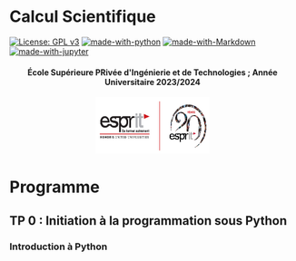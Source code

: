 # Calcul Scientifique
[![License: GPL v3](https://img.shields.io/badge/License-GPL%20v3-blue.svg)](https://www.gnu.org/licenses/gpl-3.0)
[![made-with-python](https://img.shields.io/badge/Made%20with-Python-yellow.svg)](https://www.python.org/)
[![made-with-Markdown](https://img.shields.io/badge/Made%20with-Markdown-red.svg)](http://commonmark.org)
[![made-with-jupyter](https://img.shields.io/badge/Made%20with-jupyter-orange.svg)](https://jupyter.org)



<center><h4>École Supérieure PRivée d'Ingénierie et de Technologies ; Année Universitaire 2023/2024</h4></center>
 <center>
 <img src="Signature-01.jpg" width="200"
     height="100">
</center>

# Programme
## TP 0 : Initiation à la programmation sous Python
### Introduction à Python



